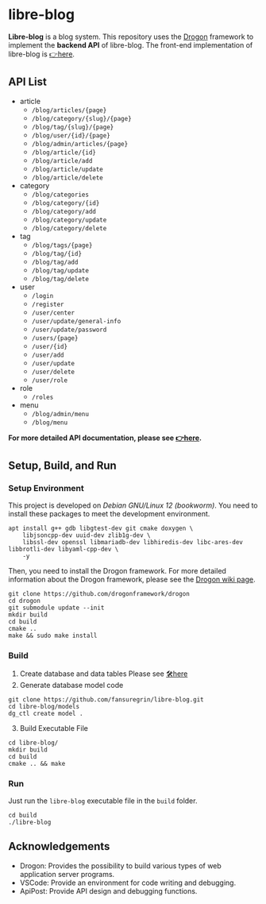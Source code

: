 # libre-blog

**Libre-blog** is a blog system. This repository uses the [Drogon](https://github.com/drogonframework/drogon) framework to implement the **backend API** of libre-blog. The front-end implementation of libre-blog is [👉here](https://github.com/fansuregrin/libre-blog-frontend).

## API List
- article
    - `/blog/articles/{page}`
    - `/blog/category/{slug}/{page}`
    - `/blog/tag/{slug}/{page}`
    - `/blog/user/{id}/{page}`
    - `/blog/admin/articles/{page}`
    - `/blog/article/{id}`
    - `/blog/article/add`
    - `/blog/article/update`
    - `/blog/article/delete`
- category
    - `/blog/categories`
    - `/blog/category/{id}`
    - `/blog/category/add`
    - `/blog/category/update`
    - `/blog/category/delete`
- tag
    - `/blog/tags/{page}`
    - `/blog/tag/{id}`
    - `/blog/tag/add`
    - `/blog/tag/update`
    - `/blog/tag/delete`
- user
    - `/login`
    - `/register`
    - `/user/center`
    - `/user/update/general-info`
    - `/user/update/password`
    - `/users/{page}`
    - `/user/{id}`
    - `/user/add`
    - `/user/update`
    - `/user/delete`
    - `/user/role`
- role
    - `/roles`
- menu
    - `/blog/admin/menu`
    - `/blog/menu`

**For more detailed API documentation, please see [👉here](./docs/libre-blog_api.md).**

## Setup, Build, and Run
### Setup Environment
This project is developed on *Debian GNU/Linux 12 (bookworm)*. You need to install these packages to meet the development environment.
```shell
apt install g++ gdb libgtest-dev git cmake doxygen \
    libjsoncpp-dev uuid-dev zlib1g-dev \
    libssl-dev openssl libmariadb-dev libhiredis-dev libc-ares-dev libbrotli-dev libyaml-cpp-dev \
    -y
```

Then, you need to install the Drogon framework. For more detailed information about the Drogon framework, please see the [Drogon wiki page](https://github.com/drogonframework/drogon/wiki/).
```shell
git clone https://github.com/drogonframework/drogon
cd drogon
git submodule update --init
mkdir build
cd build
cmake ..
make && sudo make install
```

### Build
1. Create database and data tables
Please see [🛠️here](./sql/README.md)
2. Generate database model code
```shell
git clone https://github.com/fansuregrin/libre-blog.git
cd libre-blog/models
dg_ctl create model .
```
3. Build Executable File
```shell
cd libre-blog/
mkdir build
cd build
cmake .. && make
```

### Run
Just run the `libre-blog` executable file in the `build` folder.
```shell
cd build
./libre-blog
```

## Acknowledgements
- Drogon: Provides the possibility to build various types of web application server programs.
- VSCode: Provide an environment for code writing and debugging.
- ApiPost: Provide API design and debugging functions.